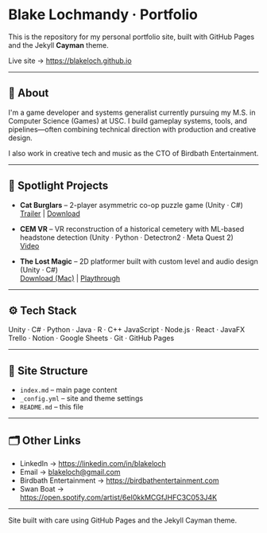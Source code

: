 # Blake Lochmandy · Portfolio

This is the repository for my personal portfolio site, built with GitHub Pages and the Jekyll **Cayman** theme.

Live site → https://blakeloch.github.io

---

## 🧭 About

I'm a game developer and systems generalist currently pursuing my M.S. in Computer Science (Games) at USC. I build gameplay systems, tools, and pipelines—often combining technical direction with production and creative design.

I also work in creative tech and music as the CTO of Birdbath Entertainment.

---

## 🌟 Spotlight Projects

- **Cat Burglars** – 2-player asymmetric co-op puzzle game (Unity · C#)  
  [Trailer](https://www.youtube.com/watch?v=aVZ_uZB_F7M) | [Download](https://drive.google.com/drive/folders/1zzwk4c3SyA_HhQThrBbCu2WjW8MOPam6?usp=sharing)

- **CEM VR** – VR reconstruction of a historical cemetery with ML-based headstone detection (Unity · Python · Detectron2 · Meta Quest 2)  
  [Video](https://www.youtube.com/watch?v=Z5CeIh9vH9A)

- **The Lost Magic** – 2D platformer built with custom level and audio design (Unity · C#)  
  [Download (Mac)](https://drive.google.com/drive/folders/1Bd-3tYowt7SdiMyC4zy4izSNH24Zvz24?usp=sharing) | [Playthrough](https://youtu.be/etx_1UUHOF8?t=3914)

---

## ⚙️ Tech Stack
Unity · C# · Python · Java · R · C++
JavaScript · Node.js · React · JavaFX
Trello · Notion · Google Sheets · Git · GitHub Pages

---

## 📁 Site Structure

- `index.md` – main page content  
- `_config.yml` – site and theme settings  
- `README.md` – this file

---

## 🗂 Other Links

- LinkedIn → https://linkedin.com/in/blakeloch  
- Email → blakeloch@gmail.com  
- Birdbath Entertainment → https://birdbathentertainment.com  
- Swan Boat → https://open.spotify.com/artist/6eI0kkMCGfJHFC3C053J4K

---

Site built with care using GitHub Pages and the Jekyll Cayman theme.
